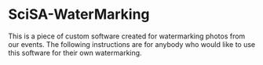 # SciSA-WaterMarking

This is a piece of custom software created for watermarking photos from our events.
The following instructions are for anybody who would like to use this software for 
their own watermarking. 